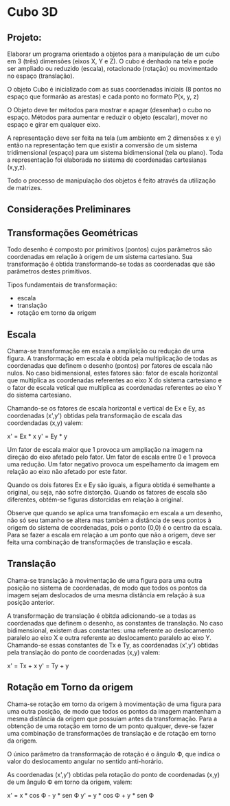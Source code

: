 # Cubo 3D

## Projeto:

Elaborar um programa orientado a objetos para a manipulação de um cubo em 3 (três) dimensões (eixos X, Y e Z). O cubo é denhado na tela e pode ser ampliado ou reduzido (escala), rotacionado (rotação) ou movimentado no espaço (translação).

O objeto Cubo é inicializado com as suas coordenadas iniciais (8 pontos no espaço que formarão as arestas) e cada ponto no formato P(x, y, z)

O Objeto deve ter métodos para mostrar e apagar (desenhar) o cubo no espaço. Métodos para aumentar e reduzir o objeto (escalar), mover no espaço e girar em qualquer eixo.

A representação deve ser feita na tela (um ambiente em 2 dimensões x e y) então na representação tem que existir a conversão de um sistema tridimensional (espaço) para um sistema bidimensional (tela ou plano). Toda a representação foi elaborada no sistema de coordenadas cartesianas (x,y,z).

Todo o processo de manipulação dos objetos é feito através da utilização de matrizes.


## Considerações Preliminares

## Transformações Geométricas

Todo desenho é composto por primitivos (pontos) cujos parâmetros são coordenadas em relação à origem de um sistema cartesiano. Sua transformação é obtida transformando-se todas as coordenadas que são parâmetros destes primitivos.

Tipos fundamentais de transformação:
- escala
- translação
- rotação em torno da origem


## Escala

Chama-se transformação em escala a amplialção ou redução de uma figura.
A transformação em escala é obtida pela multiplicação de todas as coordenadas que definem o desenho (pontos) por fatores de escala não nulos. No caso bidimensional, estes fatores são: fator de escala horizontal que multiplica as coordenadas referentes ao eixo X do sistema cartesiano e o fator de escala vetical que multiplica as coordenadas referentes ao eixo Y do sistema cartesiano.

Chamando-se os fatores de escala horizontal e vertical de Ex e Ey, as coordenadas (x',y') obtidas pela transformação de escala das coordendadas (x,y) valem:

x' = Ex * x
y' = Ey * y

Um fator de escala maior que 1 provoca um ampliação na imagem na direção do eixo afetado pelo fator. Um fator de escala entre 0 e 1 provoca uma redução. Um fator negativo provoca um espelhamento da imagem em relação ao eixo não afetado por este fator.

Quando os dois fatores Ex e Ey são iguais, a figura obtida é semelhante a original, ou seja, não sofre distorção. Quando os fatores de escala são diferentes, obtém-se figuras distorcidas em relação à original.

Observe que quando se aplica uma transfomação em escala a um desenho, não só seu tamanho se altera mas também a distância de seus pontos à origem do sistema de coordenadas, pois o ponto (0,0) é o centro da escala. Para se fazer a escala em relação a um ponto que não a origem, deve ser feita uma combinação de transformações de translação e escala.

## Translação

Chama-se translação à movimentação de uma figura para uma outra posição no sistema de coordenadas, de modo que todos os pontos da imagem sejam deslocados de uma mesma distância em relação à sua posição anterior.

A transformação de translação é obitda adicionando-se a todas as coordenadas que definem o desenho, as constantes de translação. No caso bidimensional, existem duas constantes: uma referente ao deslocamento paralelo ao eixo X e outra referente ao deslocamento paralelo ao eixo Y. Chamando-se essas constantes de Tx e Ty, as coordenadas (x',y') obtidas pela translação do ponto de coordenadas (x,y) valem:

x' = Tx + x
y' = Ty + y

## Rotação em Torno da origem

Chama-se rotação em torno da origem à movimentação de uma figura para uma outra posição, de modo que todos os pontos da imagem mantenham a mesma distância da origem que possuíam antes da transformação. Para a obtenção de uma rotação em torno de um ponto qualquer, deve-se fazer uma combinação de transformações de translação e de rotação em torno da origem.

O único parâmetro da transformação de rotação é o ângulo Ф, que indica o valor do deslocamento angular no sentido anti-horário.

As coordenadas (x',y') obtidas pela rotação do ponto de coordenadas (x,y) de um ângulo Ф em torno da origem, valem:

x' = x * cos Ф - y * sen Ф
y' = y * cos Ф + y * sen Ф



